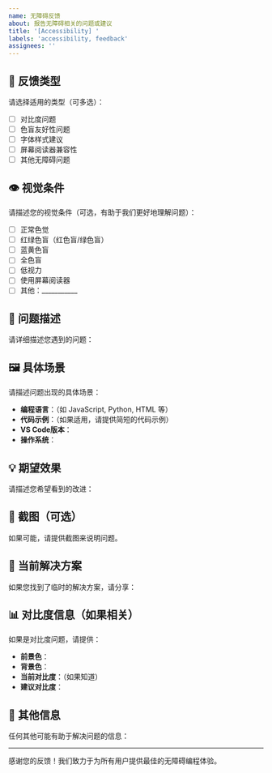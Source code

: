 ```yaml
---
name: 无障碍反馈
about: 报告无障碍相关的问题或建议
title: '[Accessibility] '
labels: 'accessibility, feedback'
assignees: ''
---
```


## 🎯 反馈类型
请选择适用的类型（可多选）：
- [ ] 对比度问题
- [ ] 色盲友好性问题
- [ ] 字体样式建议
- [ ] 屏幕阅读器兼容性
- [ ] 其他无障碍问题

## 👁️ 视觉条件
请描述您的视觉条件（可选，有助于我们更好地理解问题）：
- [ ] 正常色觉
- [ ] 红绿色盲（红色盲/绿色盲）
- [ ] 蓝黄色盲
- [ ] 全色盲
- [ ] 低视力
- [ ] 使用屏幕阅读器
- [ ] 其他：___________

## 📝 问题描述
请详细描述您遇到的问题：


## 🖼️ 具体场景
请描述问题出现的具体场景：
- **编程语言**：（如 JavaScript, Python, HTML 等）
- **代码示例**：（如果适用，请提供简短的代码示例）
- **VS Code版本**：
- **操作系统**：

## 💡 期望效果
请描述您希望看到的改进：


## 📸 截图（可选）
如果可能，请提供截图来说明问题。

## 🔧 当前解决方案
如果您找到了临时的解决方案，请分享：


## 📊 对比度信息（如果相关）
如果是对比度问题，请提供：
- **前景色**：
- **背景色**：
- **当前对比度**：（如果知道）
- **建议对比度**：

## 🙏 其他信息
任何其他可能有助于解决问题的信息：


---

感谢您的反馈！我们致力于为所有用户提供最佳的无障碍编程体验。
